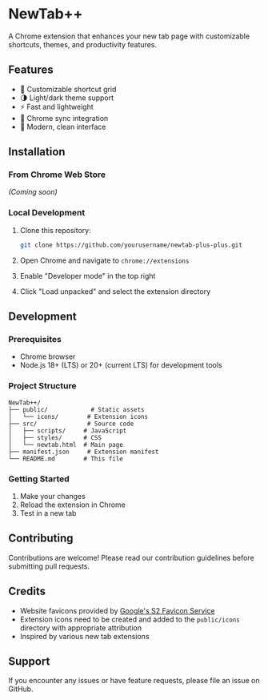 # NewTab++

A Chrome extension that enhances your new tab page with customizable shortcuts, themes, and productivity features.

## Features

-   🎯 Customizable shortcut grid
-   🌗 Light/dark theme support
-   ⚡ Fast and lightweight
-   🔄 Chrome sync integration
-   🎨 Modern, clean interface

## Installation

### From Chrome Web Store

_(Coming soon)_

### Local Development

1. Clone this repository:

    ```bash
    git clone https://github.com/yourusername/newtab-plus-plus.git
    ```

2. Open Chrome and navigate to `chrome://extensions`

3. Enable "Developer mode" in the top right

4. Click "Load unpacked" and select the extension directory

## Development

### Prerequisites

-   Chrome browser
-   Node.js 18+ (LTS) or 20+ (current LTS) for development tools

### Project Structure

```
NewTab++/
├── public/            # Static assets
│   └── icons/        # Extension icons
├── src/              # Source code
│   ├── scripts/     # JavaScript
│   ├── styles/      # CSS
│   └── newtab.html  # Main page
├── manifest.json     # Extension manifest
└── README.md        # This file
```

### Getting Started

1. Make your changes
2. Reload the extension in Chrome
3. Test in a new tab

## Contributing

Contributions are welcome! Please read our contribution guidelines before submitting pull requests.

## Credits

-   Website favicons provided by [Google's S2 Favicon Service](https://www.google.com/s2/favicons)
-   Extension icons need to be created and added to the `public/icons` directory with appropriate attribution
-   Inspired by various new tab extensions

## Support

If you encounter any issues or have feature requests, please file an issue on GitHub.
